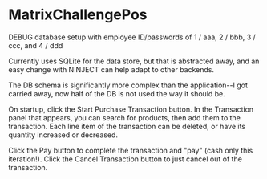 # MatrixChallengePos
DEBUG database setup with employee ID/passwords of
1 / aaa, 2 / bbb, 3 / ccc, and 4 / ddd

Currently uses SQLite for the data store, but that is abstracted away, and an easy change with NINJECT can help adapt to other backends.

The DB schema is significantly more complex than the application--I got carried away, now half of the DB is not used the way it should be.

On startup, click the Start Purchase Transaction button.
In the Transaction panel that appears, you can search for products, then add them to the transaction.
Each line item of the transaction can be deleted, or have its quantity increased or decreased.

Click the Pay button to complete the transaction and "pay" (cash only this iteration!).
Click the Cancel Transaction button to just cancel out of the transaction.
